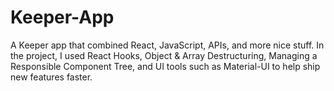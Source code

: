 # Keeper-App
A Keeper app that combined React, JavaScript, APIs, and more nice stuff.  In the project, I used React Hooks, Object &amp; Array Destructuring, Managing a Responsible Component Tree, and UI tools such as Material-UI to help ship new features faster.
